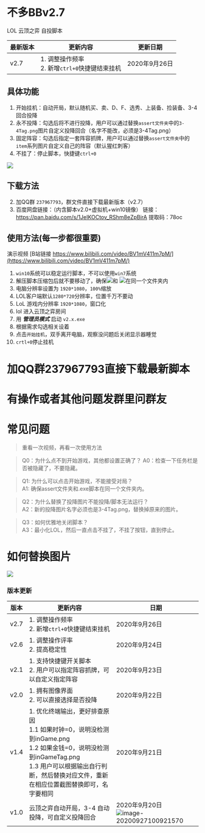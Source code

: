 # 不多BBv2.7
 LOL 云顶之弈 自投脚本

| 最新版本 | 更新内容                                           | 更新日期      |
| -------- | -------------------------------------------------- | ------------- |
| v2.7     | 1. 调整操作频率<br />2. 新增`ctrl+0`快捷键结束挂机 | 2020年9月26日 |



## 具体功能
1. 开始挂机：自动开局，默认随机买、卖、D、F、选秀、上装备、捡装备、3-4回合投降
3. 永不投降：勾选后将不进行投降，用户可以通过替换`assert文件夹`中的`3-4Tag.png`图片自定义投降回合（名字不能改，必须是3-4Tag.png）
5. 固定阵容：勾选后指定一套阵容抓牌，用户可以通过替换`assert文件夹`中的`item`系列图片自定义自己的阵容（默认猩红刺客）
4. 不挂了：停止脚本，快捷键`ctrl+0`

![](https://images-cdn.shimo.im/KaeDHFrUOxo2JqfH__original.png)

## 下载方法
2. 加QQ群 `237967793`，群文件直接下载最新版本（v2.7）
3. 百度网盘链接：（内含脚本v2.0+虚拟机+win10镜像）
链接：https://pan.baidu.com/s/1JeIKOCtov_RShm8eZpBirA 
提取码：78oc 


## 使用方法(每一步都很重要)
演示视频 [B站链接 https://www.bilibili.com/video/BV1mV411m7pM/](https://www.bilibili.com/video/BV1mV411m7pM/)  

1. `win10`系统可以稳定运行脚本，不可以使用`win7`系统
2. 解压脚本压缩包后就不要移动了，确保![](https://images-cdn.shimo.im/Ds0YZ83tTAyhsiAw__original.png)和 ![](https://images-cdn.shimo.im/MOA4jPiEkWM5SD30__original.png)在同一个文件夹内
3. 电脑分辨率设置为 `1920*1080`，`100%`缩放
4. LOL客户端默认`1280*720`分辨率，位置千万不要动
5. LoL 游戏内分辨率 `1920*1080`，窗口化
6. lol 进入云顶之弈房间
7. 用 ***管理员模式*** 启动 `v2.x.exe`
8. 根据需求勾选相关设着
9. 点击`开始挂机`，双手离开电脑，观察没问题后关闭显示器睡觉
10. `crtl+0`停止挂机

# 加QQ群237967793直接下载最新脚本

# 有操作或者其他问题发群里问群友



# 常见问题

> 重看一次视频，再看一次使用方法  

> Q0：为什么点不到开始游戏，其他都设置正确了？
> A0：检查一下任务栏是否被隐藏了，不要隐藏。

> Q1:  为什么可以点击开始游戏，不能接受对局？  
> A1:  确保assert文件夹和.exe脚本在同一个文件夹内。


> Q2：为什么替换了投降图片不能投降/脚本无法运行？  
> A2：新的投降图片名字必须也是3-4Tag.png，替换掉原来的图片。

> Q3：如何优雅地关闭脚本？  
> A3：最小化LOL，然后一直点击不挂了，不挂了按钮，直到停止。



# 如何替换图片

![](https://images-cdn.shimo.im/GMRSt34UMoKwEs12.png)

 

### 版本更新

| 版本 | 更新内容                                                     | 日期                                                         |
| ---- | ------------------------------------------------------------ | ------------------------------------------------------------ |
| v2.7 | 1. 调整操作频率<br />2. 新增`ctrl+0`快捷键结束挂机           | 2020年9月26日                                                |
| v2.6 | 1. 调整操作评率<br />2. 提高稳定性                           | 2020年9月24日                                                |
| v2.1 | 1. 支持快捷键开关脚本<br />2. 用户可以指定阵容抓牌，可以自定义指定阵容 | 2020年9月23日                                                |
| v2.0 | 1. 拥有图像界面<br />2. 可以直接选择是否投降                 | 2020年9月22日                                                |
| v1.4 | 1. 优化终端输出，更好排查原因  <br />1.1 如果时钟=0，说明没检测到inGame.png  <br/>1.2 如果金钱=0，说明没检测到inGameTag.png  <br/>1.3 用户可以根据输出自行判断，然后替换对应文件，重新在相应位置截图替换即可，名字要相同 | 2020年9月21日                                                |
| v1.0 | 云顶之弈自动开局，3-4 自动投降，可自定义投降回合             | 2020年9月20日![image-20200927100921570](C:\Users\rxyhc\AppData\Roaming\Typora\typora-user-images\image-20200927100921570.png) |

